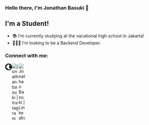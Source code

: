 ### Hello there, I'm Jonathan Basuki 👋
## I'm a Student!

- 📚 I’m currently studying at the vacational high school in Jakarta!
- 👨🏻‍💻 I’m looking to be a Backend Developer.

### Connect with me:

[<img align="left" alt="jonathanbasuk.github.io" width="22px" src="https://raw.githubusercontent.com/iconic/open-iconic/master/svg/globe.svg" />][website]
[<img align="left" alt="jonathanbasuki | Instagram" width="22px" src="https://cdn.jsdelivr.net/npm/simple-icons@v3/icons/instagram.svg" />][instagram]
[<img align="left" alt="Jonathan Basuki | LinkedIn" width="22px" src="https://cdn.jsdelivr.net/npm/simple-icons@v3/icons/linkedin.svg" />][linkedin]

<br />

[website]: https://jonathanbasuki.github.io/
[instagram]: https://instagram.com/jonathanbasuki/
[linkedin]: https://www.linkedin.com/in/jonathan-basuki-21b7611a0/
